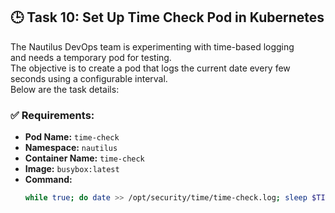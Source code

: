 ## 🕒 Task 10: Set Up Time Check Pod in Kubernetes

The Nautilus DevOps team is experimenting with time-based logging\
and needs a temporary pod for testing.\
The objective is to create a pod that logs the current date every few seconds using a configurable interval.\
Below are the task details:

### ✅ Requirements:

- **Pod Name:** `time-check`
- **Namespace:** `nautilus`
- **Container Name:** `time-check`
- **Image:** `busybox:latest`
- **Command:**
  ```bash
  while true; do date >> /opt/security/time/time-check.log; sleep $TIME_FREQ; done
